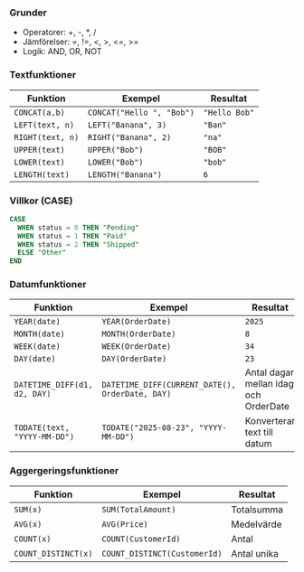 ### Grunder

* Operatorer: +, -, *, /
* Jämförelser: =, !=, <, >, <=, >=
* Logik: AND, OR, NOT

### Textfunktioner
| Funktion         | Exempel                   | Resultat      |
| ---------------- | ------------------------- | ------------- |
| `CONCAT(a,b)`    | `CONCAT("Hello ", "Bob")` | `"Hello Bob"` |
| `LEFT(text, n)`  | `LEFT("Banana", 3)`       | `"Ban"`       |
| `RIGHT(text, n)` | `RIGHT("Banana", 2)`      | `"na"`        |
| `UPPER(text)`    | `UPPER("Bob")`            | `"BOB"`       |
| `LOWER(text)`    | `LOWER("Bob")`            | `"bob"`       |
| `LENGTH(text)`   | `LENGTH("Banana")`        | `6`           |

### Villkor (CASE)
```sql
CASE
  WHEN status = 0 THEN "Pending"
  WHEN status = 1 THEN "Paid"
  WHEN status = 2 THEN "Shipped"
  ELSE "Other"
END
```

### Datumfunktioner
| Funktion                     | Exempel                                         | Resultat                              |
| ---------------------------- | ----------------------------------------------- | ------------------------------------- |
| `YEAR(date)`                 | `YEAR(OrderDate)`                               | `2025`                                |
| `MONTH(date)`                | `MONTH(OrderDate)`                              | `8`                                   |
| `WEEK(date)`                 | `WEEK(OrderDate)`                               | `34`                                  |
| `DAY(date)`                  | `DAY(OrderDate)`                                | `23`                                  |
| `DATETIME_DIFF(d1, d2, DAY)` | `DATETIME_DIFF(CURRENT_DATE(), OrderDate, DAY)` | Antal dagar mellan idag och OrderDate |
| `TODATE(text, "YYYY-MM-DD")` | `TODATE("2025-08-23", "YYYY-MM-DD")`            | Konverterar text till datum           |


### Aggergeringsfunktioner
| Funktion            | Exempel                      | Resultat    |
| ------------------- | ---------------------------- | ----------- |
| `SUM(x)`            | `SUM(TotalAmount)`           | Totalsumma  |
| `AVG(x)`            | `AVG(Price)`                 | Medelvärde  |
| `COUNT(x)`          | `COUNT(CustomerId)`          | Antal       |
| `COUNT_DISTINCT(x)` | `COUNT_DISTINCT(CustomerId)` | Antal unika |

